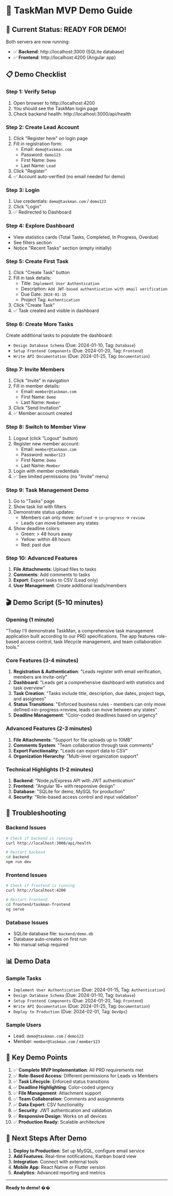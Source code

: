 # 🎯 TaskMan MVP Demo Guide

## 🚀 **Current Status: READY FOR DEMO!**

Both servers are now running:
- ✅ **Backend**: http://localhost:3000 (SQLite database)
- ✅ **Frontend**: http://localhost:4200 (Angular app)

## 📋 **Demo Checklist**

### **Step 1: Verify Setup**
1. Open browser to http://localhost:4200
2. You should see the TaskMan login page
3. Check backend health: http://localhost:3000/api/health

### **Step 2: Create Lead Account**
1. Click "Register here" on login page
2. Fill in registration form:
   - Email: `demo@taskman.com`
   - Password: `demo123`
   - First Name: `Demo`
   - Last Name: `Lead`
3. Click "Register"
4. ✅ Account auto-verified (no email needed for demo)

### **Step 3: Login**
1. Use credentials: `demo@taskman.com` / `demo123`
2. Click "Login"
3. ✅ Redirected to Dashboard

### **Step 4: Explore Dashboard**
- View statistics cards (Total Tasks, Completed, In Progress, Overdue)
- See filters section
- Notice "Recent Tasks" section (empty initially)

### **Step 5: Create First Task**
1. Click "Create Task" button
2. Fill in task details:
   - Title: `Implement User Authentication`
   - Description: `Add JWT-based authentication with email verification`
   - Due Date: `2024-01-15`
   - Project Tag: `Authentication`
3. Click "Create Task"
4. ✅ Task created and visible in dashboard

### **Step 6: Create More Tasks**
Create additional tasks to populate the dashboard:
- `Design Database Schema` (Due: 2024-01-10, Tag: `Database`)
- `Setup Frontend Components` (Due: 2024-01-20, Tag: `Frontend`)
- `Write API Documentation` (Due: 2024-01-25, Tag: `Documentation`)

### **Step 7: Invite Members**
1. Click "Invite" in navigation
2. Fill in member details:
   - Email: `member@taskman.com`
   - First Name: `Demo`
   - Last Name: `Member`
3. Click "Send Invitation"
4. ✅ Member account created

### **Step 8: Switch to Member View**
1. Logout (click "Logout" button)
2. Register new member account:
   - Email: `member@taskman.com`
   - Password: `member123`
   - First Name: `Demo`
   - Last Name: `Member`
3. Login with member credentials
4. ✅ See limited permissions (no "Invite" menu)

### **Step 9: Task Management Demo**
1. Go to "Tasks" page
2. Show task list with filters
3. Demonstrate status updates:
   - Members can only move: `defined` → `in-progress` → `review`
   - Leads can move between any states
4. Show deadline colors:
   - Green: > 48 hours away
   - Yellow: within 48 hours
   - Red: past due

### **Step 10: Advanced Features**
1. **File Attachments**: Upload files to tasks
2. **Comments**: Add comments to tasks
3. **Export**: Export tasks to CSV (Lead only)
4. **User Management**: Create additional leads/members

## 🎬 **Demo Script (5-10 minutes)**

### **Opening (1 minute)**
"Today I'll demonstrate TaskMan, a comprehensive task management application built according to our PRD specifications. The app features role-based access control, task lifecycle management, and team collaboration tools."

### **Core Features (3-4 minutes)**
1. **Registration & Authentication**: "Leads register with email verification, members are invite-only"
2. **Dashboard**: "Leads get a comprehensive dashboard with statistics and task overview"
3. **Task Creation**: "Tasks include title, description, due dates, project tags, and assignees"
4. **Status Transitions**: "Enforced business rules - members can only move defined→in-progress→review, leads can move between any states"
5. **Deadline Management**: "Color-coded deadlines based on urgency"

### **Advanced Features (2-3 minutes)**
1. **File Attachments**: "Support for file uploads up to 10MB"
2. **Comments System**: "Team collaboration through task comments"
3. **Export Functionality**: "Leads can export data to CSV"
4. **Organization Hierarchy**: "Multi-level organization support"

### **Technical Highlights (1-2 minutes)**
1. **Backend**: "Node.js/Express API with JWT authentication"
2. **Frontend**: "Angular 18+ with responsive design"
3. **Database**: "SQLite for demo, MySQL for production"
4. **Security**: "Role-based access control and input validation"

## 🔧 **Troubleshooting**

### **Backend Issues**
```bash
# Check if backend is running
curl http://localhost:3000/api/health

# Restart backend
cd backend
npm run dev
```

### **Frontend Issues**
```bash
# Check if frontend is running
curl http://localhost:4200

# Restart frontend
cd frontend/taskman-frontend
ng serve
```

### **Database Issues**
- SQLite database file: `backend/demo.db`
- Database auto-creates on first run
- No manual setup required

## 📊 **Demo Data**

### **Sample Tasks**
- `Implement User Authentication` (Due: 2024-01-15, Tag: `Authentication`)
- `Design Database Schema` (Due: 2024-01-10, Tag: `Database`)
- `Setup Frontend Components` (Due: 2024-01-20, Tag: `Frontend`)
- `Write API Documentation` (Due: 2024-01-25, Tag: `Documentation`)
- `Deploy to Production` (Due: 2024-02-01, Tag: `DevOps`)

### **Sample Users**
- Lead: `demo@taskman.com` / `demo123`
- Member: `member@taskman.com` / `member123`

## 🎯 **Key Demo Points**

1. ✅ **Complete MVP Implementation**: All PRD requirements met
2. ✅ **Role-Based Access**: Different permissions for Leads vs Members
3. ✅ **Task Lifecycle**: Enforced status transitions
4. ✅ **Deadline Highlighting**: Color-coded urgency
5. ✅ **File Management**: Attachment support
6. ✅ **Team Collaboration**: Comments and assignments
7. ✅ **Data Export**: CSV functionality
8. ✅ **Security**: JWT authentication and validation
9. ✅ **Responsive Design**: Works on all devices
10. ✅ **Production Ready**: Scalable architecture

## 🚀 **Next Steps After Demo**

1. **Deploy to Production**: Set up MySQL, configure email service
2. **Add Features**: Real-time notifications, Kanban board view
3. **Integration**: Connect with external tools
4. **Mobile App**: React Native or Flutter version
5. **Analytics**: Advanced reporting and metrics

---

**Ready to demo! ��**
